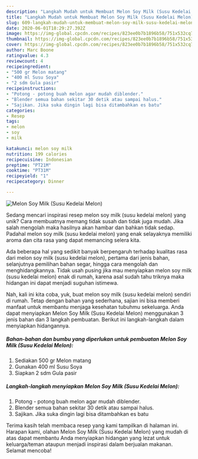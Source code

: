 ```yaml
---
description: "Langkah Mudah untuk Membuat Melon Soy Milk (Susu Kedelai Melon) yang Menggugah Selera"
title: "Langkah Mudah untuk Membuat Melon Soy Milk (Susu Kedelai Melon) yang Menggugah Selera"
slug: 609-langkah-mudah-untuk-membuat-melon-soy-milk-susu-kedelai-melon-yang-menggugah-selera
date: 2020-06-01T18:29:27.392Z
image: https://img-global.cpcdn.com/recipes/823ee0b7b1896b58/751x532cq70/melon-soy-milk-susu-kedelai-melon-foto-resep-utama.jpg
thumbnail: https://img-global.cpcdn.com/recipes/823ee0b7b1896b58/751x532cq70/melon-soy-milk-susu-kedelai-melon-foto-resep-utama.jpg
cover: https://img-global.cpcdn.com/recipes/823ee0b7b1896b58/751x532cq70/melon-soy-milk-susu-kedelai-melon-foto-resep-utama.jpg
author: Marc Boone
ratingvalue: 4.3
reviewcount: 4
recipeingredient:
- "500 gr Melon matang"
- "400 ml Susu Soya"
- "2 sdm Gula pasir"
recipeinstructions:
- "Potong - potong buah melon agar mudah diblender."
- "Blender semua bahan sekitar 30 detik atau sampai halus."
- "Sajikan. Jika suka dingin lagi bisa ditambahkan es batu"
categories:
- Resep
tags:
- melon
- soy
- milk

katakunci: melon soy milk 
nutrition: 199 calories
recipecuisine: Indonesian
preptime: "PT21M"
cooktime: "PT31M"
recipeyield: "1"
recipecategory: Dinner

---
```



![Melon Soy Milk (Susu Kedelai Melon)](https://img-global.cpcdn.com/recipes/823ee0b7b1896b58/751x532cq70/melon-soy-milk-susu-kedelai-melon-foto-resep-utama.jpg)

Sedang mencari inspirasi resep melon soy milk (susu kedelai melon) yang unik? Cara membuatnya memang tidak susah dan tidak juga mudah. Jika salah mengolah maka hasilnya akan hambar dan bahkan tidak sedap. Padahal melon soy milk (susu kedelai melon) yang enak selayaknya memiliki aroma dan cita rasa yang dapat memancing selera kita.

Ada beberapa hal yang sedikit banyak berpengaruh terhadap kualitas rasa dari melon soy milk (susu kedelai melon), pertama dari jenis bahan, selanjutnya pemilihan bahan segar, hingga cara mengolah dan menghidangkannya. Tidak usah pusing jika mau menyiapkan melon soy milk (susu kedelai melon) enak di rumah, karena asal sudah tahu triknya maka hidangan ini dapat menjadi suguhan istimewa.




Nah, kali ini kita coba, yuk, buat melon soy milk (susu kedelai melon) sendiri di rumah. Tetap dengan bahan yang sederhana, sajian ini bisa memberi manfaat untuk membantu menjaga kesehatan tubuhmu sekeluarga. Anda dapat menyiapkan Melon Soy Milk (Susu Kedelai Melon) menggunakan 3 jenis bahan dan 3 langkah pembuatan. Berikut ini langkah-langkah dalam menyiapkan hidangannya.

<!--inarticleads1-->

##### Bahan-bahan dan bumbu yang diperlukan untuk pembuatan Melon Soy Milk (Susu Kedelai Melon):

1. Sediakan 500 gr Melon matang
1. Gunakan 400 ml Susu Soya
1. Siapkan 2 sdm Gula pasir




<!--inarticleads2-->

##### Langkah-langkah menyiapkan Melon Soy Milk (Susu Kedelai Melon):

1. Potong - potong buah melon agar mudah diblender.
1. Blender semua bahan sekitar 30 detik atau sampai halus.
1. Sajikan. Jika suka dingin lagi bisa ditambahkan es batu




Terima kasih telah membaca resep yang kami tampilkan di halaman ini. Harapan kami, olahan Melon Soy Milk (Susu Kedelai Melon) yang mudah di atas dapat membantu Anda menyiapkan hidangan yang lezat untuk keluarga/teman ataupun menjadi inspirasi dalam berjualan makanan. Selamat mencoba!
